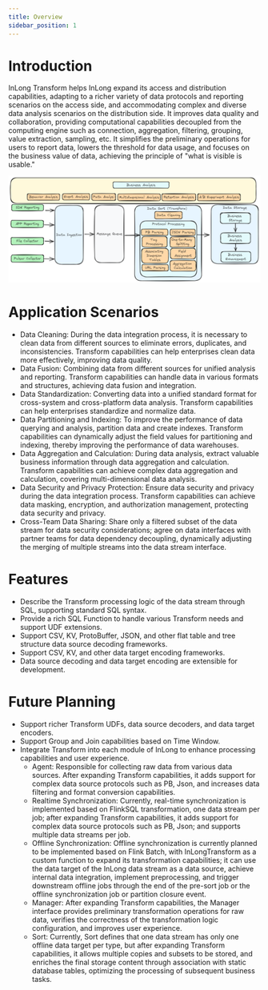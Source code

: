 ```yaml
---
title: Overview
sidebar_position: 1
---
```


# Introduction
InLong Transform helps InLong expand its access and distribution capabilities, adapting to a richer variety of data protocols and reporting scenarios on the access side, and accommodating complex and diverse data analysis scenarios on the distribution side. It improves data quality and collaboration, providing computational capabilities decoupled from the computing engine such as connection, aggregation, filtering, grouping, value extraction, sampling, etc. It simplifies the preliminary operations for users to report data, lowers the threshold for data usage, and focuses on the business value of data, achieving the principle of "what is visible is usable."

![](img/transform_introduction.png)

# Application Scenarios
- Data Cleaning: During the data integration process, it is necessary to clean data from different sources to eliminate errors, duplicates, and inconsistencies. Transform capabilities can help enterprises clean data more effectively, improving data quality.
- Data Fusion: Combining data from different sources for unified analysis and reporting. Transform capabilities can handle data in various formats and structures, achieving data fusion and integration.
- Data Standardization: Converting data into a unified standard format for cross-system and cross-platform data analysis. Transform capabilities can help enterprises standardize and normalize data.
- Data Partitioning and Indexing: To improve the performance of data querying and analysis, partition data and create indexes. Transform capabilities can dynamically adjust the field values for partitioning and indexing, thereby improving the performance of data warehouses.
- Data Aggregation and Calculation: During data analysis, extract valuable business information through data aggregation and calculation. Transform capabilities can achieve complex data aggregation and calculation, covering multi-dimensional data analysis.
- Data Security and Privacy Protection: Ensure data security and privacy during the data integration process. Transform capabilities can achieve data masking, encryption, and authorization management, protecting data security and privacy.
- Cross-Team Data Sharing: Share only a filtered subset of the data stream for data security considerations; agree on data interfaces with partner teams for data dependency decoupling, dynamically adjusting the merging of multiple streams into the data stream interface.

# Features
- Describe the Transform processing logic of the data stream through SQL, supporting standard SQL syntax.
- Provide a rich SQL Function to handle various Transform needs and support UDF extensions.
- Support CSV, KV, ProtoBuffer, JSON, and other flat table and tree structure data source decoding frameworks.
- Support CSV, KV, and other data target encoding frameworks.
- Data source decoding and data target encoding are extensible for development.

# Future Planning
- Support richer Transform UDFs, data source decoders, and data target encoders.
- Support Group and Join capabilities based on Time Window.
- Integrate Transform into each module of InLong to enhance processing capabilities and user experience.
	- Agent: Responsible for collecting raw data from various data sources. After expanding Transform capabilities, it adds support for complex data source protocols such as PB, Json, and increases data filtering and format conversion capabilities.
	- Realtime Synchronization: Currently, real-time synchronization is implemented based on FlinkSQL transformation, one data stream per job; after expanding Transform capabilities, it adds support for complex data source protocols such as PB, Json; and supports multiple data streams per job.
	- Offline Synchronization: Offline synchronization is currently planned to be implemented based on Flink Batch, with InLongTransform as a custom function to expand its transformation capabilities; it can use the data target of the InLong data stream as a data source, achieve internal data integration, implement preprocessing, and trigger downstream offline jobs through the end of the pre-sort job or the offline synchronization job or partition closure event.
	- Manager: After expanding Transform capabilities, the Manager interface provides preliminary transformation operations for raw data, verifies the correctness of the transformation logic configuration, and improves user experience.
	- Sort: Currently, Sort defines that one data stream has only one offline data target per type, but after expanding Transform capabilities, it allows multiple copies and subsets to be stored, and enriches the final storage content through association with static database tables, optimizing the processing of subsequent business tasks.
